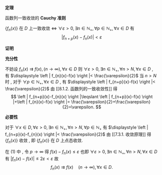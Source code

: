  
 **定理**

函数列一致收敛的 **Cauchy 准则**

$\displaystyle \left\{ f_{n}(x) \right\}$ 在 $\displaystyle D$ 上一致收敛 $\displaystyle \iff$ $\displaystyle \forall \varepsilon > 0,\exists n \in \mathbb{N}_{+},\forall p \in \mathbb{N}_{+},\forall x \in D$ 有
$$
\left | f_{n+p}(x)-f_{n}(x) \right | < \varepsilon \tag{1}
$$

**证明**

**充分性**

不妨设 $\displaystyle f_{n}(x)\rightrightarrows f(x),(n\to \infty),\forall x \in D$
则 $\displaystyle \forall \varepsilon > 0,\exists n \in \mathbb{N}_{+},\forall n >N,\forall x \in D$ , 有 $\displaystyle \left | f_{n}(x)-f(x) \right |< \frac{\varepsilon}{2}$ 
当 $\displaystyle n>N$ 时 , 对于 $\displaystyle \forall p \in \mathbb{N}_{+},\forall x \in D$ , 有 $\displaystyle \left | f_{n+p}(x)-f(x) \right |< \frac{\varepsilon}{2}$
由 [[8.1.2. 函数列的一致收敛性]] 得
$$
\left | f_{n+p}(x)-f_{n}(x) \right |\leqslant \left | f_{n+p}(x)-f(x) \right |+\left | f_{n}(x)-f(x) \right |= \frac{\varepsilon}{2}+\frac{\varepsilon}{2}=\varepsilon.   
$$

**必要性**

对于 $\displaystyle \forall x \in D,\forall \varepsilon > 0,\exists n \in \mathbb{N}_{+},\forall n>N,\forall p \in \mathbb{N}_{+}$ 有 $\displaystyle \left | f_{n+p}(x)-f_{n}(x) \right |< \frac{\varepsilon}{2}$ 
由 [[7.3.1. 收敛原理]] 得 $\displaystyle \left\{ f_{n}(x) \right\}$ 收敛 , 即 $\displaystyle \left\{ f_{n}(x) \right\}$ 在 $\displaystyle D$ 上点态收敛.

在 (1) 中 , 令 $\displaystyle p \to \infty$ 得 $\displaystyle f(x)-f_{n}(x)\leqslant \varepsilon$ 
也即 $\displaystyle \forall \varepsilon > 0,\exists n \in \mathbb{N}_{+},\forall n>N,\forall x \in D$ 有 $\displaystyle \left | f_{n}(x)-f(x) \right |\leqslant 2\varepsilon <\varepsilon$
故
$$
f_{n}(x)\rightrightarrows f(x)\quad(n\to \infty),\forall x \in D.
$$
